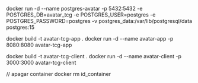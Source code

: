 docker run -d  --name postgres-avatar -p 5432:5432 -e POSTGRES_DB=avatar_tcg -e POSTGRES_USER=postgres -e POSTGRES_PASSWORD=postgres -v postgres_data:/var/lib/postgresql/data postgres:15

docker build -t avatar-tcg-app .
docker run -d --name avatar-app -p 8080:8080 avatar-tcg-app

docker build -t avatar-tcg-client .
docker run -d --name avatar-client -p 3000:3000 avatar-tcg-client

// apagar container
docker rm id_container 